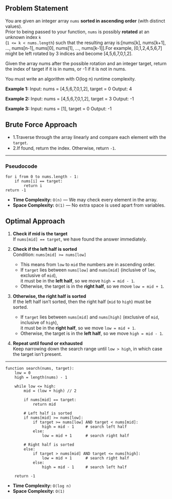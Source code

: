 ## Problem Statement

You are given an integer array `nums` **sorted in ascending order** (with distinct values).  
Prior to being passed to your function, `nums` is possibly **rotated** at an unknown index `k`  
(`1 <= k < nums.length`) such that the resulting array is:[nums[k], nums[k+1], ..., nums[n-1], nums[0], nums[1], ..., nums[k-1]].For example, [0,1,2,4,5,6,7] might be left rotated by 3 indices and become [4,5,6,7,0,1,2].

Given the array nums after the possible rotation and an integer target, return the index of target if it is in nums, or -1 if it is not in nums.

You must write an algorithm with O(log n) runtime complexity.


**Example 1:**
Input: nums = [4,5,6,7,0,1,2], target = 0
Output: 4

**Example 2:**
Input: nums = [4,5,6,7,0,1,2], target = 3
Output: -1

**Example 3:**
Input: nums = [1], target = 0
Output: -1

## Brute Force Approach
- 1.Traverse through the array linearly and compare each element with the `target`.  
- 2.If found, return the index. Otherwise, return `-1`.

---

### Pseudocode
```
for i from 0 to nums.length - 1:
    if nums[i] == target:
        return i
return -1
```
- **Time Complexity:** `O(n)` — We may check every element in the array.
- **Space Complexity:** `O(1)` — No extra space is used apart from variables.


## Optimal Approach

1. **Check if mid is the target**  
   If `nums[mid] == target`, we have found the answer immediately.

2. **Check if the left half is sorted**  
   Condition: `nums[mid] >= nums[low]`  
   - This means from `low` to `mid` the numbers are in ascending order.
   - If `target` lies between `nums[low]` and `nums[mid]` (inclusive of `low`, exclusive of `mid`),  
     it must be in the **left half**, so we move `high = mid - 1`.
   - Otherwise, the target is in the **right half**, so we move `low = mid + 1`.

3. **Otherwise, the right half is sorted**  
   If the left half isn’t sorted, then the right half (`mid` to `high`) must be sorted.
   - If `target` lies between `nums[mid]` and `nums[high]` (exclusive of `mid`, inclusive of `high`),  
     it must be in the **right half**, so we move `low = mid + 1`.
   - Otherwise, the target is in the **left half**, so we move `high = mid - 1`.

4. **Repeat until found or exhausted**  
   Keep narrowing down the search range until `low > high`, in which case the target isn’t present.

---
```
function search(nums, target):
    low = 0
    high = length(nums) - 1

    while low <= high:
        mid = (low + high) // 2

        if nums[mid] == target:
            return mid

        # Left half is sorted
        if nums[mid] >= nums[low]:
            if target >= nums[low] AND target < nums[mid]:
                high = mid - 1     # search left half
            else:
                low = mid + 1      # search right half

        # Right half is sorted
        else:
            if target > nums[mid] AND target <= nums[high]:
                low = mid + 1      # search right half
            else:
                high = mid - 1     # search left half

    return -1
```


- **Time Complexity:** `O(log n)`  
- **Space Complexity:** `O(1)`  




